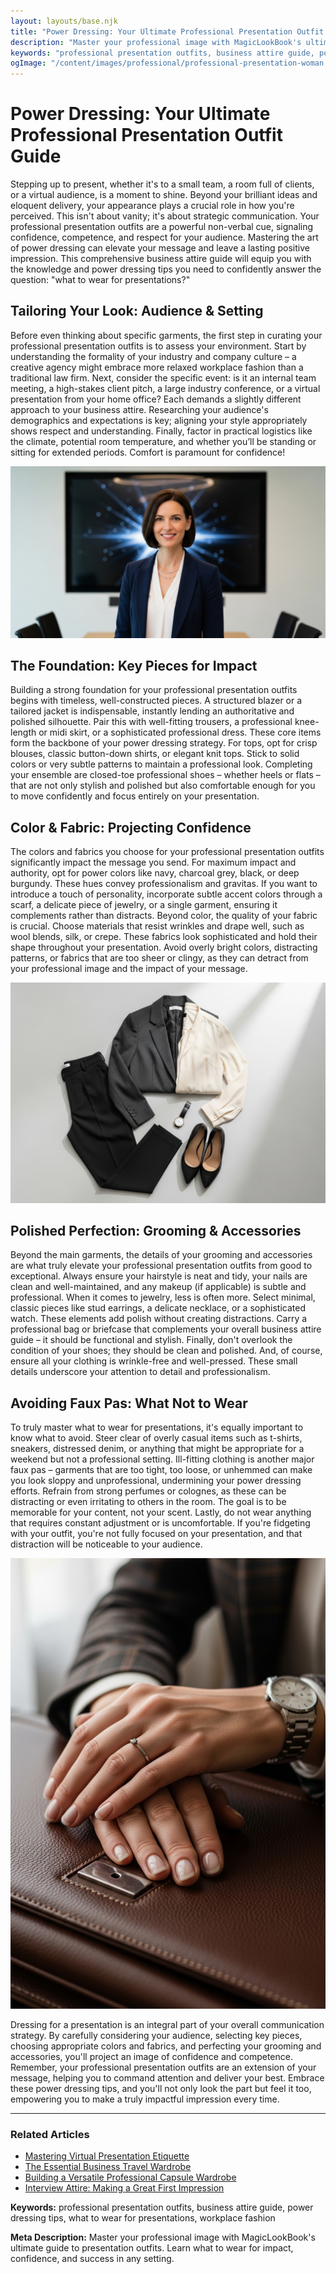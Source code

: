 ```yaml
---
layout: layouts/base.njk
title: "Power Dressing: Your Ultimate Professional Presentation Outfit Guide"
description: "Master your professional image with MagicLookBook's ultimate guide to presentation outfits. Learn what to wear for impact, confidence, and success in any setting."
keywords: "professional presentation outfits, business attire guide, power dressing tips, what to wear for presentations, workplace fashion"
ogImage: "/content/images/professional/professional-presentation-woman.png"
---
```


# Power Dressing: Your Ultimate Professional Presentation Outfit Guide

Stepping up to present, whether it's to a small team, a room full of clients, or a virtual audience, is a moment to shine. Beyond your brilliant ideas and eloquent delivery, your appearance plays a crucial role in how you're perceived. This isn't about vanity; it's about strategic communication. Your professional presentation outfits are a powerful non-verbal cue, signaling confidence, competence, and respect for your audience. Mastering the art of power dressing can elevate your message and leave a lasting positive impression. This comprehensive business attire guide will equip you with the knowledge and power dressing tips you need to confidently answer the question: "what to wear for presentations?"

## Tailoring Your Look: Audience & Setting

Before even thinking about specific garments, the first step in curating your professional presentation outfits is to assess your environment. Start by understanding the formality of your industry and company culture – a creative agency might embrace more relaxed workplace fashion than a traditional law firm. Next, consider the specific event: is it an internal team meeting, a high-stakes client pitch, a large industry conference, or a virtual presentation from your home office? Each demands a slightly different approach to your business attire. Researching your audience's demographics and expectations is key; aligning your style appropriately shows respect and understanding. Finally, factor in practical logistics like the climate, potential room temperature, and whether you’ll be standing or sitting for extended periods. Comfort is paramount for confidence!

![A confident woman in a tailored navy suit presenting in a modern office.](/content/images/professional/professional-presentation-woman.png)

## The Foundation: Key Pieces for Impact

Building a strong foundation for your professional presentation outfits begins with timeless, well-constructed pieces. A structured blazer or a tailored jacket is indispensable, instantly lending an authoritative and polished silhouette. Pair this with well-fitting trousers, a professional knee-length or midi skirt, or a sophisticated professional dress. These core items form the backbone of your power dressing strategy. For tops, opt for crisp blouses, classic button-down shirts, or elegant knit tops. Stick to solid colors or very subtle patterns to maintain a professional look. Completing your ensemble are closed-toe professional shoes – whether heels or flats – that are not only stylish and polished but also comfortable enough for you to move confidently and focus entirely on your presentation.

## Color & Fabric: Projecting Confidence

The colors and fabrics you choose for your professional presentation outfits significantly impact the message you send. For maximum impact and authority, opt for power colors like navy, charcoal grey, black, or deep burgundy. These hues convey professionalism and gravitas. If you want to introduce a touch of personality, incorporate subtle accent colors through a scarf, a delicate piece of jewelry, or a single garment, ensuring it complements rather than distracts. Beyond color, the quality of your fabric is crucial. Choose materials that resist wrinkles and drape well, such as wool blends, silk, or crepe. These fabrics look sophisticated and hold their shape throughout your presentation. Avoid overly bright colors, distracting patterns, or fabrics that are too sheer or clingy, as they can detract from your professional image and the impact of your message.

![Flat lay of essential business attire items for a professional presentation.](/content/images/professional/business-attire-essentials.png)

## Polished Perfection: Grooming & Accessories

Beyond the main garments, the details of your grooming and accessories are what truly elevate your professional presentation outfits from good to exceptional. Always ensure your hairstyle is neat and tidy, your nails are clean and well-maintained, and any makeup (if applicable) is subtle and professional. When it comes to jewelry, less is often more. Select minimal, classic pieces like stud earrings, a delicate necklace, or a sophisticated watch. These elements add polish without creating distractions. Carry a professional bag or briefcase that complements your overall business attire guide – it should be functional and stylish. Finally, don't overlook the condition of your shoes; they should be clean and polished. And, of course, ensure all your clothing is wrinkle-free and well-pressed. These small details underscore your attention to detail and professionalism.

## Avoiding Faux Pas: What Not to Wear

To truly master what to wear for presentations, it's equally important to know what to avoid. Steer clear of overly casual items such as t-shirts, sneakers, distressed denim, or anything that might be appropriate for a weekend but not a professional setting. Ill-fitting clothing is another major faux pas – garments that are too tight, too loose, or unhemmed can make you look sloppy and unprofessional, undermining your power dressing efforts. Refrain from strong perfumes or colognes, as these can be distracting or even irritating to others in the room. The goal is to be memorable for your content, not your scent. Lastly, do not wear anything that requires constant adjustment or is uncomfortable. If you're fidgeting with your outfit, you're not fully focused on your presentation, and that distraction will be noticeable to your audience.

![Close-up of a woman's hands with a classic watch and subtle jewelry, complementing a professional outfit.](/content/images/professional/polished-professional-details.png)

Dressing for a presentation is an integral part of your overall communication strategy. By carefully considering your audience, selecting key pieces, choosing appropriate colors and fabrics, and perfecting your grooming and accessories, you'll project an image of confidence and competence. Remember, your professional presentation outfits are an extension of your message, helping you to command attention and deliver your best. Embrace these power dressing tips, and you'll not only look the part but feel it too, empowering you to make a truly impactful impression every time.

---

### Related Articles

*   [Mastering Virtual Presentation Etiquette](https://example.com/virtual-presentation-etiquette)
*   [The Essential Business Travel Wardrobe](https://example.com/business-travel-wardrobe)
*   [Building a Versatile Professional Capsule Wardrobe](https://example.com/capsule-wardrobe-guide)
*   [Interview Attire: Making a Great First Impression](https://example.com/interview-attire)

**Keywords:** professional presentation outfits, business attire guide, power dressing tips, what to wear for presentations, workplace fashion

**Meta Description:** Master your professional image with MagicLookBook's ultimate guide to presentation outfits. Learn what to wear for impact, confidence, and success in any setting.

